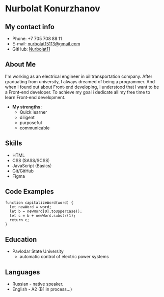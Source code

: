 # Nurbolat Konurzhanov
## My contact info
* Phone: +7 705 708 88 11
* E-mail: nurbolat15113@gmail.com
* GitHub: [Nurbolat11](https://github.com/Nurbolat11)

## About Me
I'm working as an electrical engineer in oil transportation company. After graduating from university, I always dreamed of being a programmer. And when I found out about Front-end developing, I understood that I want to be a Front-end developer. To achieve my goal i dedicate all my free time to learn Front-end development.
* **My strengths:**
    * Quick learner
    * diligent
    * purposeful
    * communicable

## Skills
* HTML
* CSS (SASS/SCSS)
* JavaScript (Basics)
* Git/GitHub
* Figma
## Code Examples
```
function capitalizeWord(word) {
  let newWord = word;
  let b = newWord[0].toUpperCase();
  let c = b + newWord.substr(1);
  return c;
}
```
## Education
* Pavlodar State University
    * automatic control of electric power systems

## Languages
* Russian - native speaker.
* English - A2 (B1 in process…)

